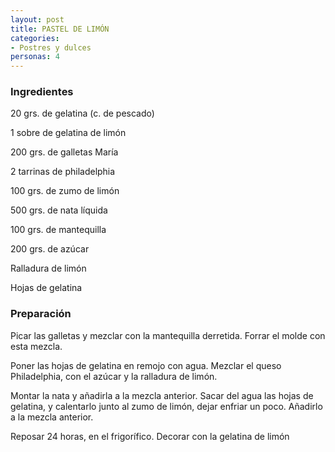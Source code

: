 ```yaml
---
layout: post
title: PASTEL DE LIMÓN
categories:
- Postres y dulces
personas: 4 
---
```

<h3>Ingredientes</h3>
20 grs. de gelatina (c. de pescado)

1 sobre de gelatina de limón

200 grs. de galletas María

2 tarrinas de philadelphia

100 grs. de zumo de limón

500 grs. de nata líquida

100 grs. de mantequilla

200 grs. de azúcar

Ralladura de limón

Hojas de gelatina

<h3>Preparación</h3>
Picar las galletas y mezclar con la mantequilla derretida. Forrar el molde con esta mezcla.

Poner las hojas de gelatina en remojo con agua. Mezclar el queso Philadelphia, con el azúcar y la ralladura de limón.

Montar la nata y añadirla a la mezcla anterior. Sacar del agua las hojas de gelatina, y calentarlo junto al zumo de limón, dejar enfriar un poco. Añadirlo a la mezcla anterior.

Reposar 24 horas, en el frigorífico. Decorar con la gelatina de limón